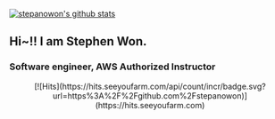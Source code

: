 [![stepanowon's github stats](https://github-readme-stats.vercel.app/api?username=stepanowon)](https://github.com/stepanowon/github-readme-stats)

## Hi~!! I am Stephen Won.

### Software engineer, AWS Authorized Instructor

<div align=center>
  [![Hits](https://hits.seeyoufarm.com/api/count/incr/badge.svg?url=https%3A%2F%2Fgithub.com%2Fstepanowon)](https://hits.seeyoufarm.com) 
</div>
